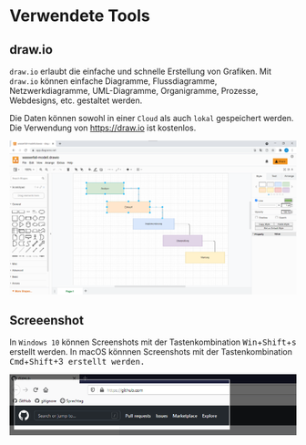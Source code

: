 # Verwendete Tools

## draw.io
`draw.io` erlaubt die einfache und schnelle Erstellung von Grafiken. Mit `draw.io` können einfache Diagramme, Flussdiagramme, Netzwerkdiagramme, UML-Diagramme, Organigramme, Prozesse, Webdesigns, etc. gestaltet werden.

Die Daten können sowohl in einer `Cloud` als auch `lokal` gespeichert werden. Die Verwendung von <https://draw.io> ist kostenlos.

![draw.io](_media/tools/screenshot.png)

## Screeenshot
In `Windows 10` können Screenshots mit der Tastenkombination <kbd>Win</kbd>+<kbd>Shift</kbd>+<kbd>s</kbd> erstellt werden. In macOS könnnen Screenshots mit der Tastenkombination <kbd>Cmd</kbd>+<kbd>Shift</kbd>+<kbd></kbd>3<kbd> erstellt werden.

![Screenshot](_media/tools/s.png)